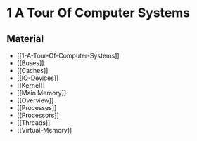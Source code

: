 # 1 A Tour Of Computer Systems

## Material

- [[1-A-Tour-Of-Computer-Systems]]
- [[Buses]]
- [[Caches]]
- [[IO-Devices]]
- [[Kernel]]
- [[Main Memory]]
- [[Overview]]
- [[Processes]]
- [[Processors]]
- [[Threads]]
- [[Virtual-Memory]]
